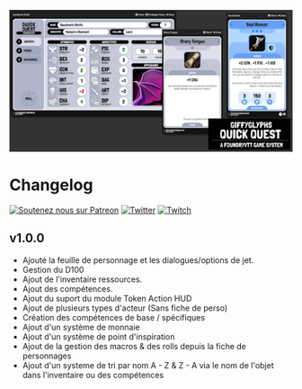 ![Quick Quest Social Banner](./img/quick-quest-banner.jpg)

# Changelog

[![Soutenez nous sur Patreon](https://img.shields.io/endpoint.svg?url=https%3A%2F%2Fshieldsio-patreon.vercel.app%2Fapi%3Fusername%3Dlavolontedude%26type%3Dpatrons&style=flat-square)](https://patreon.com/lavolontedude)
[![Twitter](https://img.shields.io/twitter/follow/lavolontedude?color=%231DA1F2&style=flat-square)](http://twitter.com/lavolontedude)
[![Twitch](https://img.shields.io/twitch/status/lavolontedude?color=%23a45ee5&style=flat-square)](http://twitch.tv/lavolontedude)

## v1.0.0
* Ajouté la feuille de personnage et les dialogues/options de jet.
* Gestion du D100
* Ajout de l'inventaire ressources.
* Ajout des compétences.
* Ajout du suport du module Token Action HUD
* Ajout de plusieurs types d'acteur (Sans fiche de perso)
* Création des compétences de base / spécifiques
* Ajout d'un système de monnaie
* Ajout d'un système de point d'inspiration
* Ajout de la gestion des macros & des rolls depuis la fiche de personnages
* Ajout d'un systeme de tri par nom A - Z & Z - A via le nom de l'objet dans l'inventaire ou des compétences
